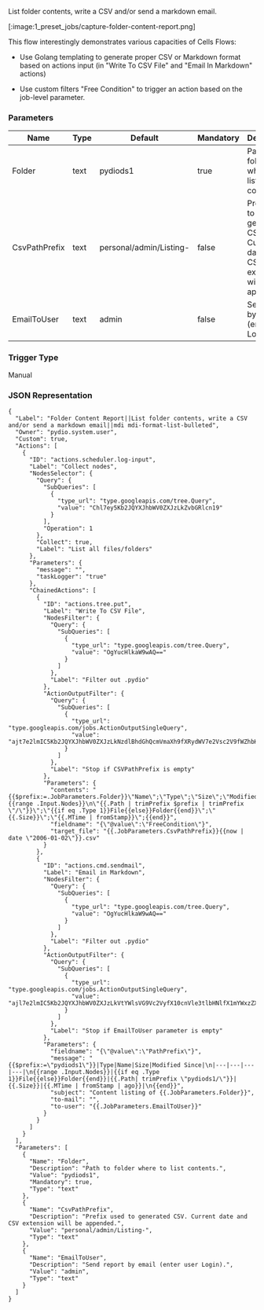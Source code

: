 
List folder contents, write a CSV and/or send a markdown email.

[:image:1_preset_jobs/capture-folder-content-report.png]

This flow interestingly demonstrates various capacities of Cells Flows: 

 - Use Golang templating to generate proper CSV or Markdown format based on actions input (in "Write To CSV File" and "Email In Markdown" actions)

 - Use custom filters "Free Condition" to trigger an action based on the job-level parameter.

### Parameters

|Name|Type|Default|Mandatory|Description|
|----|----|-------|---------|-----------|
|Folder|text|pydiods1|true|Path to folder where to list contents.|
|CsvPathPrefix|text|personal/admin/Listing-|false|Prefix used to generated CSV. Current date and CSV extension will be appended.|
|EmailToUser|text|admin|false|Send report by email (enter user Login).|



### Trigger Type
Manual

### JSON Representation

```
{
  "Label": "Folder Content Report||List folder contents, write a CSV and/or send a markdown email||mdi mdi-format-list-bulleted",
  "Owner": "pydio.system.user",
  "Custom": true,
  "Actions": [
    {
      "ID": "actions.scheduler.log-input",
      "Label": "Collect nodes",
      "NodesSelector": {
        "Query": {
          "SubQueries": [
            {
              "type_url": "type.googleapis.com/tree.Query",
              "value": "Chl7ey5Kb2JQYXJhbWV0ZXJzLkZvbGRlcn19"
            }
          ],
          "Operation": 1
        },
        "Collect": true,
        "Label": "List all files/folders"
      },
      "Parameters": {
        "message": "",
        "taskLogger": "true"
      },
      "ChainedActions": [
        {
          "ID": "actions.tree.put",
          "Label": "Write To CSV File",
          "NodesFilter": {
            "Query": {
              "SubQueries": [
                {
                  "type_url": "type.googleapis.com/tree.Query",
                  "value": "OgYucHlkaW9wAQ=="
                }
              ]
            },
            "Label": "Filter out .pydio"
          },
          "ActionOutputFilter": {
            "Query": {
              "SubQueries": [
                {
                  "type_url": "type.googleapis.com/jobs.ActionOutputSingleQuery",
                  "value": "ajt7e2lmIC5Kb2JQYXJhbWV0ZXJzLkNzdlBhdGhQcmVmaXh9fXRydWV7e2Vsc2V9fWZhbHNle3tlbmR9fQ=="
                }
              ]
            },
            "Label": "Stop if CSVPathPrefix is empty"
          },
          "Parameters": {
            "contents": "{{$prefix:=.JobParameters.Folder}}\"Name\";\"Type\";\"Size\";\"Modified\";{{range .Input.Nodes}}\n\"{{.Path | trimPrefix $prefix | trimPrefix \"/\"}}\";\"{{if eq .Type 1}}File{{else}}Folder{{end}}\";\"{{.Size}}\";\"{{.MTime | fromStamp}}\";{{end}}",
            "fieldname": "{\"@value\":\"FreeCondition\"}",
            "target_file": "{{.JobParameters.CsvPathPrefix}}{{now | date \"2006-01-02\"}}.csv"
          }
        },
        {
          "ID": "actions.cmd.sendmail",
          "Label": "Email in Markdown",
          "NodesFilter": {
            "Query": {
              "SubQueries": [
                {
                  "type_url": "type.googleapis.com/tree.Query",
                  "value": "OgYucHlkaW9wAQ=="
                }
              ]
            },
            "Label": "Filter out .pydio"
          },
          "ActionOutputFilter": {
            "Query": {
              "SubQueries": [
                {
                  "type_url": "type.googleapis.com/jobs.ActionOutputSingleQuery",
                  "value": "ajl7e2lmIC5Kb2JQYXJhbWV0ZXJzLkVtYWlsVG9Vc2VyfX10cnVle3tlbHNlfX1mYWxzZXt7ZW5kfX0="
                }
              ]
            },
            "Label": "Stop if EmailToUser parameter is empty"
          },
          "Parameters": {
            "fieldname": "{\"@value\":\"PathPrefix\"}",
            "message": "{{$prefix:=\"pydiods1\"}}|Type|Name|Size|Modified Since|\n|---|---|---|---|\n{{range .Input.Nodes}}|{{if eq .Type 1}}File{{else}}Folder{{end}}|{{.Path| trimPrefix \"pydiods1/\"}}|{{.Size}}|{{.MTime | fromStamp | ago}}|\n{{end}}",
            "subject": "Content listing of {{.JobParameters.Folder}}",
            "to-mail": "",
            "to-user": "{{.JobParameters.EmailToUser}}"
          }
        }
      ]
    }
  ],
  "Parameters": [
    {
      "Name": "Folder",
      "Description": "Path to folder where to list contents.",
      "Value": "pydiods1",
      "Mandatory": true,
      "Type": "text"
    },
    {
      "Name": "CsvPathPrefix",
      "Description": "Prefix used to generated CSV. Current date and CSV extension will be appended.",
      "Value": "personal/admin/Listing-",
      "Type": "text"
    },
    {
      "Name": "EmailToUser",
      "Description": "Send report by email (enter user Login).",
      "Value": "admin",
      "Type": "text"
    }
  ]
}
```
